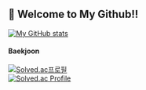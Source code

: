 ## 👋 Welcome to My Github!!

[![My GitHub stats](https://github-readme-stats.vercel.app/api?username=Mireutale)](https://github.com/Mireutale/github-readme-stats)

#### Baekjoon     
[![Solved.ac프로필](http://mazassumnida.wtf/api/mini/generate_badge?boj=priaselay)](https://solved.ac/priaselay/)<br/>
[![Solved.ac Profile](http://mazassumnida.wtf/api/v2/generate_badge?boj=priaselay)](https://solved.ac/priaselay/)

<!--
**Martinel2/Martinel2** is a ✨ _special_ ✨ repository because its `README.md` (this file) appears on your GitHub profile.

Here are some ideas to get you started:

- 🔭 I’m currently working on ...
- 🌱 I’m currently learning ...
- 👯 I’m looking to collaborate on ...
- 🤔 I’m looking for help with ...
- 💬 Ask me about ...
- 📫 How to reach me: ...
- 😄 Pronouns: ...
- ⚡ Fun fact: ...
-->
